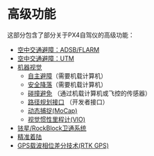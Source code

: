 # 高级功能

这部分包含了部分关于PX4自驾仪的高级功能：

* [空中交通避障：ADSB/FLARM](../advanced_features/traffic_avoidance_adsb.md)
* [空中交通避障：UTM](../advanced_features/traffic_avoidance_utm.md)
* [机器视觉](../computer_vision/README.md)
  * [自主避障](../computer_vision/obstacle_avoidance.md)（需要机载计算机）
  * [安全降落](../computer_vision/safe_landing.md)（需要机载计算机）
  * [碰撞避免](../computer_vision/collision_prevention.md) （通过机载计算机或飞控的传感器）
  * [路径规划接口](../computer_vision/path_planning_interface.md) （开发者接口）
  * [动态捕捉(MoCap)](../computer_vision/motion_capture.md)
  * [视觉惯性里程计(VIO)](../computer_vision/visual_inertial_odometry.md)
* [铱星/RockBlock卫通系统](../advanced_features/satcom_roadblock.md)
* [精准着陆](../advanced_features/precland.md)
* [GPS载波相位差分技术(RTK GPS)](../advanced_features/rtk-gps.md)